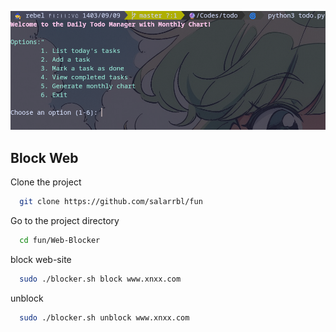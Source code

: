 ![Alt text](./todo.png)

## Block Web

Clone the project

```bash
  git clone https://github.com/salarrbl/fun
```

Go to the project directory

```bash
  cd fun/Web-Blocker
```

block web-site

```bash
  sudo ./blocker.sh block www.xnxx.com
```

unblock

```bash
  sudo ./blocker.sh unblock www.xnxx.com
```
